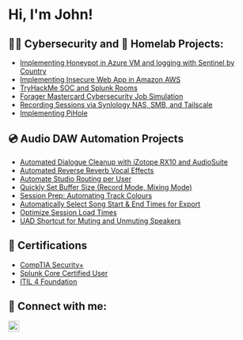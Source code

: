 <h1>Hi, I'm John!</h1>

<h2>👨‍💻 Cybersecurity and 🛜 Homelab Projects:</h2>

  - [Implementing Honeypot in Azure VM and logging with Sentinel by Country](https://github.com/johnalvarogarcia/adp)
  - [Implementing Insecure Web App in Amazon AWS](https://github.com/johnalvarogarcia/juiceshop/tree/main)
  - [TryHackMe SOC and Splunk Rooms](https://github.com/johnalvarogarcia/tryhackme/tree/main)
  - [Forager Mastercard Cybersecurity Job Simulation](https://github.com/johnalvarogarcia/mastercard)
  - [Recording Sessions via Synlology NAS, SMB, and Tailscale](https://github.com/johnalvarogarcia/smb)
  - [Implementing PiHole](https://github.com/johnalvarogarcia/pihole)

<h2>💿 Audio DAW Automation Projects</h2>

- [Automated Dialogue Cleanup with iZotope RX10 and AudioSuite](https://github.com/johnalvarogarcia/rx10)
- [Automated Reverse Reverb Vocal Effects](https://github.com/johnalvarogarcia/vocalfx)
- [Automate Studio Routing per User](https://github.com/johnalvarogarcia/uad)
- [Quickly Set Buffer Size (Record Mode, Mixing Mode)](https://github.com/johnalvarogarcia/buffersize)
- [Session Prep: Automating Track Colours](https://www.youtube.com/watch?v=uHy3oM7NnoU)
- [Automatically Select Song Start & End Times for Export](https://www.youtube.com/watch?v=uHy3oM7NnoU)
- [Optimize Session Load Times](https://www.youtube.com/watch?v=uHy3oM7NnoU)
- [UAD Shortcut for Muting and Unmuting Speakers](https://www.youtube.com/watch?v=uHy3oM7NnoU)


<h2>📑 Certifications</h2>

- [CompTIA Security+](https://www.comptia.org/certifications/security)
- [Splunk Core Certified User](https://www.splunk.com/en_us/training/certification-track/splunk-core-certified-user.html)
- [ITIL 4 Foundation](https://www.axelos.com/certifications/itil-service-management/itil-4-foundation/)


<h2> 🤳 Connect with me:</h2>

[<img align="left" alt="Johngarciaaudio | Instagram" width="22px" src="https://cdn.jsdelivr.net/npm/simple-icons@v3/icons/instagram.svg" />][instagram]


[instagram]: https://www.instagram.com/johnalvarogarcia/
